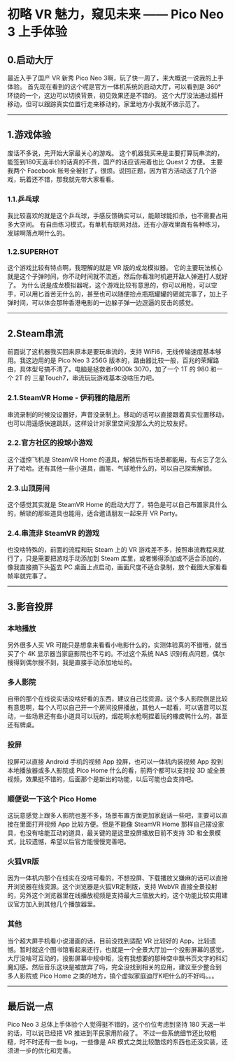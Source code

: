 # 初略 VR 魅力，窥见未来 —— Pico Neo 3 上手体验

## 0.启动大厅
最近入手了国产 VR 新秀 Pico Neo 3啊，玩了快一周了，来大概说一说我的上手体验。
首先现在看到的这个呢是官方一体机系统的启动大厅，可以看到是 360° 环绕的一个，这边可以切换背景，初见效果还是不错的。
这个大厅没法通过摇杆移动，但可以跟踪真实位置行走来移动的，家里地方小我就不做示范了。

***
## 1.游戏体验
废话不多说，先开始大家最关心的游戏。
这个机器我买来是主要打算玩串流的，能签到180天返半价的话真的不贵，国产的话应该用着也比 Quest 2 方便。
主要我两个 Facebook 账号全被封了，很烦。说回正题，因为官方活动送了几个游戏，玩着还不错，那我就先带大家看看。

### 1.1.乒乓球
我比较喜欢的就是这个乒乓球，手感反馈确实可以，能颠球能扣杀，也不需要占用多大空间。
有自由练习模式，有单机有联网对战，还有小游戏里面有各种练习，发球啊落点啊什么的。

### 1.2.SUPERHOT
这个游戏比较有特点啊，我理解的就是 VR 版的成龙模拟器。
它的主要玩法核心就是这个子弹时间，你不动时间就不流逝，然后你看准时机避开敌人弹道打人就好了。
为什么说是成龙模拟器呢，这个游戏比较有意思的，你可以用枪，可以空手，可以用匕首苦无什么的，甚至也可以随便捡点瓶瓶罐罐的砸就完事了，加上子弹时间，可以体会那种香港电影的一边躲子弹一边逗逼的反击的感觉。

***
## 2.Steam串流
前面说了这机器我买回来原本是要玩串流的，支持 WiFi6，无线传输速度基本够用。我这边用的是 Pico Neo 3 256G 版本的，路由器比较一般，百兆的荣耀路由，具体型号搞不清了。电脑是拯救者r9000k 3070，加了一个 1T 的 980 和一个 2T 的 三星Touch7，串流玩玩游戏基本没啥压力吧。

### 2.1.SteamVR Home - 伊莉雅的隐居所
串流录制的时候没设置好，声音没录制上。移动的话可以直接跟着真实位置移动，也可以用遥感快速跳跃，这样设计对家里空间没那么大的比较友好。

### 2.2.官方社区的投球小游戏
这个遥控飞机是 SteamVR Home 的道具，解锁后所有场景都能用，有点忘了怎么开了哈哈。还有其他一些小道具，画笔、气球枪什么的，可以自己探索解锁。

### 2.3.山顶房间
这个感觉其实就是 SteamVR Home 的启动大厅了，特色是可以自己布置家具什么的，解锁的那些道具也能用，适合邀请朋友一起来开 VR Party。

### 2.4.串流非 SteamVR 的游戏
也没啥特殊的，前面的流程和玩 Steam 上的 VR 游戏差不多，按照串流教程来就行了，只是需要把游戏手动添加到 Steam 库里，或者懒得添加或不适合添加的，像我直接摘下头盔去 PC 桌面上点启动，画面尺度不适合录制，放个截图大家看看帧率就完事了。

***
## 3.影音投屏
### 本地播放
另外很多人买 VR 可能只是想拿来看看小电影什么的，实测体验真的不错哦，就当买了个 4K 显示器当家庭影院也不亏的。不过这个系统 NAS 识别有点问题，偶尔搜得到偶尔搜不到，我是直接手动添加地址的。

### 多人影院
自带的那个在线说实话没啥好看的东西，建议自己找资源。这个多人影院倒是比较有意思啊，每个人可以自己开一个房间投屏播放，其他人一起看，可以语音可以互动，一些场景还有些小道具可以玩的，烟花啊水枪啊捏着玩的橡皮鸭什么的，甚至还有牌桌。

### 投屏
投屏可以直接 Android 手机的视频 App 投屏，也可以一体机内装视频 App 投到本地播放器或多人影院或 Pico Home 什么的看，前两个都可以支持投 3D 或全景视频，效果挺不错的，后面那个是新出的功能，以后可能也会支持吧。

### 顺便说一下这个 Pico Home
这玩意感觉上跟多人影院也差不多，场景布置方面更加家庭话一些吧，主要可以直接在里面打开视频 App 比较方便。但是不能像 SteamVR Home 那样自己摆设家具，也没有啥能互动的道具，最关键的是这里投屏播放目前不支持 3D 和全景模式，比较遗憾，希望以后官方能慢慢完善吧。

### 火狐VR版
因为一体机内那个在线实在没啥可看的，不想投屏、下载播放又嫌麻的话可以直接开浏览器在线资源。这个浏览器是火狐VR定制版，支持 WebVR 直接全景投射的，另外这个浏览器里在线播放视频是支持最大三倍放大的，这个功能比较实用建议官方加入到其他几个播放器里。

### 其他
当个超大屏手机看小说漫画的话，目前没找到适配 VR 比较好的 App，比较遗憾。暂时就这个图书馆看起来还行，也就是一个全景大厅加一个投影屏幕的感觉，大厅没啥可互动的，投影屏幕中规中矩，没有我想要的那种空中飘书页文字的科幻魔幻感。然后音乐这块是被放弃了吗，完全没找到相关的应用，建议至少整合到 多人影院或 Pico Home 之类的地方，搞个虚拟家庭迪厅K吧什么的不好吗。。。

***
## 最后说一点
Pico Neo 3 总体上手体验个人觉得挺不错的，这个价位考虑到坚持 180 天返一半的话，可以说已经把 VR 推进到平民家用阶段了。
不过一些系统细节还比较粗糙，时不时还有一些 bug，一些像是 AR 模式之类比较酷炫的东西也还没实装，还须进一步的优化和完善。
